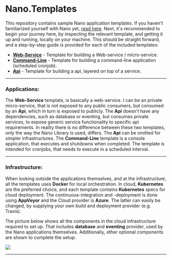 # Nano.Templates
This repository contains sample Nano application templates. If you haven't familiarized yourself with Nano yet, [read here](https://github.com/Nano-Core/Nano.Library/blob/master/README.md). Next, it's recommended to begin your journey here, by inspecting the relevant template, and getting it up and running, locally on your machine. This should be straight forward, and a step-by-step guide is provided for each of the included templates: 

  - **[Web-Service](https://github.com/Nano-Core/Nano.Templates/tree/master/Web/README.md)** - Template for building a Web-service / micro-service. 
  - **[Command-Line](https://github.com/Nano-Core/Nano.Templates/tree/master/Console/README.md)** - Template for building a command-line application (scheduled cronjob). 
  - **[Api](https://github.com/Nano-Core/Nano.Templates/tree/master/Api/README.md)** - Template for building a api, layered on top of a service. 

*** 

### Applications:
The **Web-Service** template, is basically a web-service. I can be an private micro-service, that is not exposed to any public consumers, but consumed by an **Api**, which in turn is exposed to publicly. The **Api** doesn't have any dependencies, such as database or eventing, but consumes private services, to expose generic service functionality to specific api requirements. In reality there is no difference between these two templates, only the way the Nano Library is used, differs.  The **Api** can be omitted for simpler infrastructures. The **Command-Line** template is a console application, that executes and shutdowns when completed. The template is intended for cronjobs, that needs to execute in a scheduled interval.  

*** 

### Infrastructure:
When looking outside the applications themselves, and at the infrastructure, all the templates uses **Docker** for local orchestration. In cloud, **Kubernetes** are the preferred choice, and each template contains **Kubernetes** specs for cloud deployment. The continuous-integration and -deployment is done using **AppVeyor** and the Cloud provider is **Azure**. The latter can easily be changed, by supplying your own build and deployment provider (e.g. Travis).  

The picture below shows all the components in the cloud infrastructure required to set up. That includes **database** and **eventing** provider, used by the Nano applications themselves. Additionally, other optional components are shown to complete the setup. 

<p align="left">
  <img src="https://raw.githubusercontent.com/wiki/Nano-Core/Nano.Templates/Images/Nano.Templates.Infrastructure.png">
</p>

***
